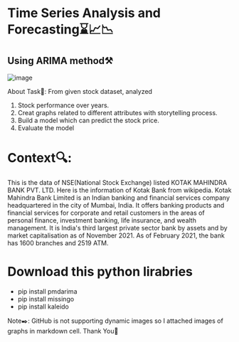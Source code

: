 # Time Series Analysis and Forecasting⌛📈📉
## Using ARIMA method⚒️

![image](https://github.com/user-attachments/assets/12066db6-fda6-4aaa-b7aa-8dab79fda6da)

About Task📜:
From given stock dataset, analyzed
1. Stock performance over years.
2. Creat graphs related to different attributes with storytelling process.
3. Build a model which can predict the stock price.
4. Evaluate the model

# Context🔍:

This is the data of NSE(National Stock Exchange) listed KOTAK MAHINDRA BANK PVT. LTD. Here is the information of Kotak Bank from wikipedia. Kotak Mahindra Bank Limited is an Indian banking and financial services company headquartered in the city of Mumbai, India. It offers banking products and financial services for corporate and retail customers in the areas of personal finance, investment banking, life insurance, and wealth management. It is India's third largest private sector bank by assets and by market capitalisation as of November 2021. As of February 2021, the bank has 1600 branches and 2519 ATM.

# Download this python lirabries
- pip install pmdarima
- pip install missingo
- pip install kaleido

Note✒️: GitHub is not supporting dynamic images so I attached images of graphs in markdown cell.
Thank You🤝

